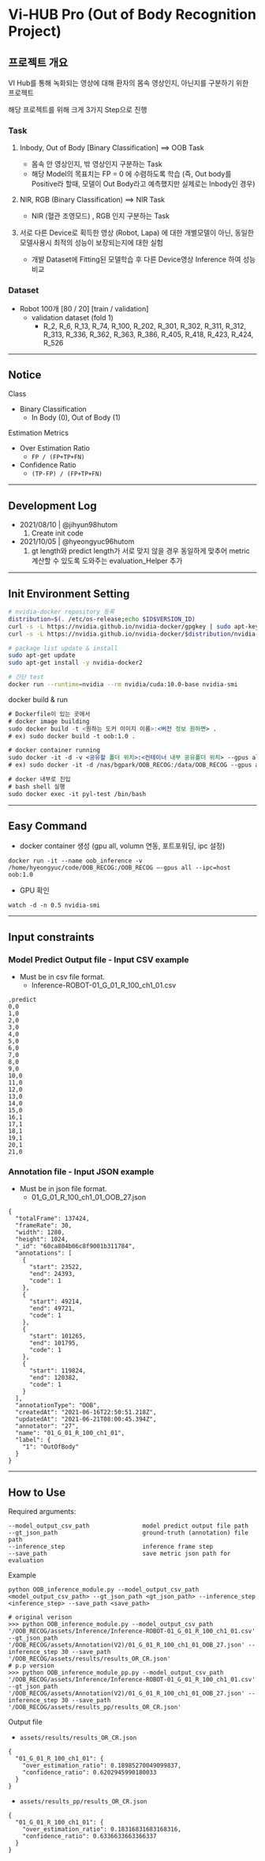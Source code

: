 # Vi-HUB Pro (Out of Body Recognition Project)

## 프로젝트 개요
VI Hub를 통해 녹화되는 영상에 대해 환자의 몸속 영상인지, 아닌지를 구분하기 위한 프로젝트

해당 프로젝트를 위해 크게 3가지 Step으로 진행

### Task
1. Inbody, Out of Body [Binary Classification] ==> OOB Task
    - 몸속 안 영상인지, 밖 영상인지 구분하는 Task
    - 해당 Model의 목표치는 FP = 0 에 수렴하도록 학습 (즉, Out body를 Positive라 할때, 모델이 Out Body라고 예측했지만 실제로는 Inbody인 경우) 
2. NIR, RGB (Binary Classification) ==> NIR Task
    - NIR (혈관 조영모드) , RGB 인지 구분하는 Task

3. 서로 다른 Device로 획득한 영상 (Robot, Lapa) 에 대한 개별모델이 아닌, 동일한 모델사용시 최적의 성능이 보장되는지에 대한 실험
    - 개뱔 Dataset에 Fitting된 모델학습 후 다른 Device영상 Inference 하여 성능비교

### Dataset
- Robot 100개 [80 / 20] [train / validation]
    - validation dataset (fold 1)
        - R_2, R_6, R_13, R_74, R_100, R_202, R_301, R_302, R_311, R_312, R_313, R_336, R_362, R_363, R_386, R_405, R_418, R_423, R_424, R_526
    
---
## Notice
Class
- Binary Classification
  - In Body (0), Out of Body (1)

Estimation Metrics
- Over Estimation Ratio
  - `FP / (FP+TP+FN)`
- Confidence Ratio
  - `(TP-FP) / (FP+TP+FN)`


--- 
## Development Log
- 2021/08/10 | @jihyun98hutom
    1. Create init code
- 2021/10/05 | @hyeongyuc96hutom
    1. gt length와 predict length가 서로 맞지 않을 경우 동일하게 맞추어 metric 계산할 수 있도록 도와주는 evaluation_Helper 추가
---

## Init Environment Setting
```bash
# nvidia-docker repository 등록
distribution=$(. /etc/os-release;echo $ID$VERSION_ID)
curl -s -L https://nvidia.github.io/nvidia-docker/gpgkey | sudo apt-key add -
curl -s -L https://nvidia.github.io/nvidia-docker/$distribution/nvidia-docker.list | sudo tee /etc/apt/sources.list.d/nvidia-docker.list

# package list update & install
sudo apt-get update
sudo apt-get install -y nvidia-docker2

# 간단 test
docker run --runtime=nvidia --rm nvidia/cuda:10.0-base nvidia-smi
```

docker build & run

```jsx
# Dockerfile이 있는 곳에서
# docker image building
sudo docker build -t <원하는 도커 이미지 이름>:<버전 정보 원하면> .
# ex) sudo docker build -t oob:1.0 .

# docker container running
sudo docker -it -d -v <공유할 폴더 위치>:<컨테이너 내부 공유폴더 위치> --gpus all --name <원하는 컨테이너 이름> <실행하길 원하는 도커 이미지>
# ex) sudo docker -it -d /nas/bgpark/OOB_RECOG:/data/OOB_RECOG --gpus all --name pyl-test oob:1.0

# docker 내부로 진입
# bash shell 실행
sudo docker exec -it pyl-test /bin/bash
```
--- 
## Easy Command
- docker container 생성 (gpu all, volumn 연동, 포트포워딩, ipc 설정)
```shell
docker run -it --name oob_inference -v /home/hyeongyuc/code/OOB_RECOG:/OOB_RECOG —-gpus all --ipc=host oob:1.0
```

- GPU 확인
```shell
watch -d -n 0.5 nvidia-smi
```

---
## Input constraints
### Model Predict Output file - Input CSV example
- Must be in csv file format.
    - Inference-ROBOT-01_G_01_R_100_ch1_01.csv
```
,predict
0,0
1,0
2,0
3,0
4,0
5,0
6,0
7,0
8,0
9,0
10,0
11,0
12,0
13,0
14,0
15,0
16,1
17,1
18,1
19,1
20,1
21,0
```
### Annotation file - Input JSON example
- Must be in json file format.
    - 01_G_01_R_100_ch1_01_OOB_27.json
```
{
  "totalFrame": 137424,
  "frameRate": 30,
  "width": 1280,
  "height": 1024,
  "_id": "60ca804b06c8f9001b311784",
  "annotations": [
    {
      "start": 23522,
      "end": 24393,
      "code": 1
    },
    {
      "start": 49214,
      "end": 49721,
      "code": 1
    },
    {
      "start": 101265,
      "end": 101795,
      "code": 1
    },
    {
      "start": 119824,
      "end": 120382,
      "code": 1
    }
  ],
  "annotationType": "OOB",
  "createdAt": "2021-06-16T22:50:51.218Z",
  "updatedAt": "2021-06-21T08:00:45.394Z",
  "annotator": "27",
  "name": "01_G_01_R_100_ch1_01",
  "label": {
    "1": "OutOfBody"
  }
}
```

---
## How to Use
Required arguments:
```
--model_output_csv_path               model predict output file path
--gt_json_path                        ground-truth (annotation) file path
--inference_step                      inference frame step
--save_path                           save metric json path for evaluation
```
Example
```shell
python OOB_inference_module.py --model_output_csv_path <model_output_csv_path> --gt_json_path <gt_json_path> --inference_step <inference_step> --save_path <save_path>

# original verison
>>> python OOB_inference_module.py --model_output_csv_path '/OOB_RECOG/assets/Inference/Inference-ROBOT-01_G_01_R_100_ch1_01.csv' --gt_json_path '/OOB_RECOG/assets/Annotation(V2)/01_G_01_R_100_ch1_01_OOB_27.json' --inference_step 30 --save_path '/OOB_RECOG/assets/results/results_OR_CR.json'
# p.p version
>>> python OOB_inference_module_pp.py --model_output_csv_path '/OOB_RECOG/assets/Inference/Inference-ROBOT-01_G_01_R_100_ch1_01.csv' --gt_json_path '/OOB_RECOG/assets/Annotation(V2)/01_G_01_R_100_ch1_01_OOB_27.json' --inference_step 30 --save_path '/OOB_RECOG/assets/results_pp/results_OR_CR.json'
```
Output file
- `assets/results/results_OR_CR.json`
```
{
  "01_G_01_R_100_ch1_01": {
    "over_estimation_ratio": 0.18985270049099837,
    "confidence_ratio": 0.6202945990180033
  }
}
``` 
- `assets/results_pp/results_OR_CR.json`
```
{
  "01_G_01_R_100_ch1_01": {
    "over_estimation_ratio": 0.18316831683168316,
    "confidence_ratio": 0.6336633663366337
  }
}
```